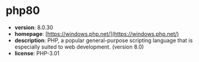 # php80

- **version**: 8.0.30
- **homepage**: [https://windows.php.net/](https://windows.php.net/)
- **description**: PHP, a popular general-purpose scripting language that is especially suited to web development. (version 8.0)
- **license**: PHP-3.01


